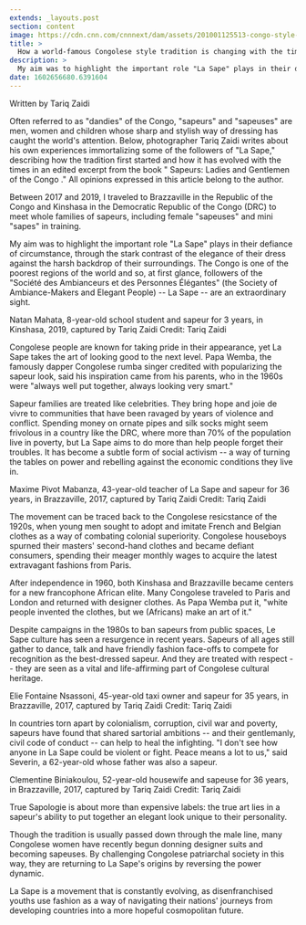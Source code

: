 ```yaml
--- 
extends: _layouts.post 
section: content 
image: https://cdn.cnn.com/cnnnext/dam/assets/201001125513-congo-style-women-sapeurs-sapeuses-1-super-tease.jpg 
title: > 
  How a world-famous Congolese style tradition is changing with the times 
description: > 
  My aim was to highlight the important role "La Sape" plays in their defiance of circumstance, through the stark contrast of the elegance of their dress against the harsh backdrop of their surroundings.And they are treated with respect -- they are seen as a vital and life-affirming part of Congolese cultural heritage."I don't see how anyone in La Sape could be violent or fight.Though the tradition is usually passed down through the male line, many Congolese women have recently begun donning designer suits and becoming sapeuses.By challenging Congolese patriarchal society in this way, they are returning to La Sape's origins by reversing the power dynamic. 
date: 1602656680.6391604 
--- 
```

Written by Tariq Zaidi

Often referred to as "dandies" of the Congo, "sapeurs" and "sapeuses" are men, women and children whose sharp and stylish way of dressing has caught the world's attention. Below, photographer Tariq Zaidi writes about his own experiences immortalizing some of the followers of "La Sape," describing how the tradition first started and how it has evolved with the times in an edited excerpt from the book " Sapeurs: Ladies and Gentlemen of the Congo ." All opinions expressed in this article belong to the author.

Between 2017 and 2019, I traveled to Brazzaville in the Republic of the Congo and Kinshasa in the Democratic Republic of the Congo (DRC) to meet whole families of sapeurs, including female "sapeuses" and mini "sapes" in training.

My aim was to highlight the important role "La Sape" plays in their defiance of circumstance, through the stark contrast of the elegance of their dress against the harsh backdrop of their surroundings. The Congo is one of the poorest regions of the world and so, at first glance, followers of the "Société des Ambianceurs et des Personnes Élégantes" (the Society of Ambiance-Makers and Elegant People) -- La Sape -- are an extraordinary sight.

Natan Mahata, 8-year-old school student and sapeur for 3 years, in Kinshasa, 2019, captured by Tariq Zaidi Credit: Tariq Zaidi

Congolese people are known for taking pride in their appearance, yet La Sape takes the art of looking good to the next level. Papa Wemba, the famously dapper Congolese rumba singer credited with popularizing the sapeur look, said his inspiration came from his parents, who in the 1960s were "always well put together, always looking very smart."

Sapeur families are treated like celebrities. They bring hope and joie de vivre to communities that have been ravaged by years of violence and conflict. Spending money on ornate pipes and silk socks might seem frivolous in a country like the DRC, where more than 70% of the population live in poverty, but La Sape aims to do more than help people forget their troubles. It has become a subtle form of social activism -- a way of turning the tables on power and rebelling against the economic conditions they live in.

Maxime Pivot Mabanza, 43-year-old teacher of La Sape and sapeur for 36 years, in Brazzaville, 2017, captured by Tariq Zaidi Credit: Tariq Zaidi

The movement can be traced back to the Congolese resicstance of the 1920s, when young men sought to adopt and imitate French and Belgian clothes as a way of combating colonial superiority. Congolese houseboys spurned their masters' second-hand clothes and became defiant consumers, spending their meager monthly wages to acquire the latest extravagant fashions from Paris.

After independence in 1960, both Kinshasa and Brazzaville became centers for a new francophone African elite. Many Congolese traveled to Paris and London and returned with designer clothes. As Papa Wemba put it, "white people invented the clothes, but we (Africans) make an art of it."

Despite campaigns in the 1980s to ban sapeurs from public spaces, Le Sape culture has seen a resurgence in recent years. Sapeurs of all ages still gather to dance, talk and have friendly fashion face-offs to compete for recognition as the best-dressed sapeur. And they are treated with respect -- they are seen as a vital and life-affirming part of Congolese cultural heritage.

Elie Fontaine Nsassoni, 45-year-old taxi owner and sapeur for 35 years, in Brazzaville, 2017, captured by Tariq Zaidi Credit: Tariq Zaidi

In countries torn apart by colonialism, corruption, civil war and poverty, sapeurs have found that shared sartorial ambitions -- and their gentlemanly, civil code of conduct -- can help to heal the infighting. "I don't see how anyone in La Sape could be violent or fight. Peace means a lot to us," said Severin, a 62-year-old whose father was also a sapeur.

Clementine Biniakoulou, 52-year-old housewife and sapeuse for 36 years, in Brazzaville, 2017, captured by Tariq Zaidi Credit: Tariq Zaidi

True Sapologie is about more than expensive labels: the true art lies in a sapeur's ability to put together an elegant look unique to their personality.

Though the tradition is usually passed down through the male line, many Congolese women have recently begun donning designer suits and becoming sapeuses. By challenging Congolese patriarchal society in this way, they are returning to La Sape's origins by reversing the power dynamic.

La Sape is a movement that is constantly evolving, as disenfranchised youths use fashion as a way of navigating their nations' journeys from developing countries into a more hopeful cosmopolitan future.